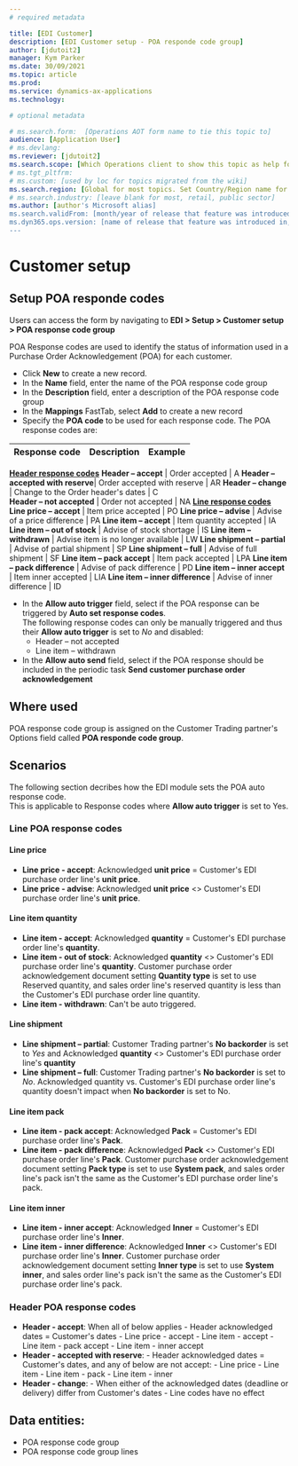 ```yaml
---
# required metadata

title: [EDI Customer]
description: [EDI Customer setup - POA responde code group]
author: [jdutoit2]
manager: Kym Parker
ms.date: 30/09/2021
ms.topic: article
ms.prod: 
ms.service: dynamics-ax-applications
ms.technology: 

# optional metadata

# ms.search.form:  [Operations AOT form name to tie this topic to]
audience: [Application User]
# ms.devlang: 
ms.reviewer: [jdutoit2]
ms.search.scope: [Which Operations client to show this topic as help for, to be set by content strategist, see list here: https://microsoft.sharepoint.com/teams/DynDoc/_layouts/15/WopiFrame.aspx?sourcedoc={23419e1c-eb64-42e9-aa9b-79875b428718}&action=edit&wd=target%28Core%20Dynamics%20AX%20CP%20requirements%2Eone%7C4CC185C0%2DEFAA%2D42CD%2D94B9%2D8F2A45E7F61A%2FVersions%20list%20for%20docs%20topics%7CC14BE630%2D5151%2D49D6%2D8305%2D554B5084593C%2F%29]
# ms.tgt_pltfrm: 
# ms.custom: [used by loc for topics migrated from the wiki]
ms.search.region: [Global for most topics. Set Country/Region name for localizations]
# ms.search.industry: [leave blank for most, retail, public sector]
ms.author: [author's Microsoft alias]
ms.search.validFrom: [month/year of release that feature was introduced in, in format yyyy-mm-dd]
ms.dyn365.ops.version: [name of release that feature was introduced in, see list here: https://microsoft.sharepoint.com/teams/DynDoc/_layouts/15/WopiFrame.aspx?sourcedoc={23419e1c-eb64-42e9-aa9b-79875b428718}&action=edit&wd=target%28Core%20Dynamics%20AX%20CP%20requirements%2Eone%7C4CC185C0%2DEFAA%2D42CD%2D94B9%2D8F2A45E7F61A%2FVersions%20list%20for%20docs%20topics%7CC14BE630%2D5151%2D49D6%2D8305%2D554B5084593C%2F%29]
---
```


# Customer setup
## Setup POA responde codes

Users can access the form by navigating to **EDI > Setup > Customer setup > POA response code group**

POA Response codes are used to identify the status of information used in a Purchase Order Acknowledgement (POA) for each customer.
- Click **New** to create a new record. 
- In the **Name** field, enter the name of the POA response code group
- In the **Description** field, enter a description of the POA response code group
- In the **Mappings** FastTab, select **Add** to create a new record
- Specify the **POA code** to be used for each response code. The POA response codes are:

**Response code** 	              | **Description**                       | **Example**
:-------------------------------- |:------------------------------------- |:-------------------------------------
<ins>**Header response codes**</ins>
**Header – accept**               |	Order accepted	                      | A
**Header – accepted with reserve**|	Order accepted with reserve	          | AR
**Header – change**               |	Change to the Order header's dates    | C	
**Header – not accepted**         |	Order not accepted	                  | NA
<ins>**Line response codes**</ins>
**Line price – accept**           |	Item price accepted                   |	PO
**Line price – advise**           |	Advise of a price difference	        | PA
**Line item – accept**            |	Item quantity accepted	              | IA
**Line item – out of stock**      |	Advise of stock shortage	            | IS
**Line item – withdrawn**         |	Advise item is no longer available	  | LW
**Line shipment – partial**       |	Advise of partial shipment	          | SP
**Line shipment – full**          |	Advise of full shipment               |	SF
**Line item – pack accept**       |	Item pack accepted	                  | LPA
**Line item – pack difference**   |	Advise of pack difference	            | PD
**Line item – inner accept**      |	Item inner accepted	                  | LIA
**Line item – inner difference**  |	Advise of inner difference	          | ID

- In the **Allow auto trigger** field, select if the POA response can be triggered by **Auto set response codes**. <br> The following response codes can only be manually triggered and thus their **Allow auto trigger** is set to _No_ and disabled:
    - Header – not accepted
    - Line item – withdrawn
- In the **Allow auto send** field, select if the POA response should be included in the periodic task **Send customer purchase order acknowledgement**

## Where used
POA response code group is assigned on the Customer Trading partner's Options field called **POA responde code group**.

## Scenarios
The following section decribes how the EDI module sets the POA auto response code. <br>
This is applicable to Response codes where **Allow auto trigger** is set to Yes.

### Line POA response codes
#### Line price
- **Line price - accept**: Acknowledged **unit price** = Customer's EDI purchase order line's **unit price**.
- **Line price - advise**: Acknowledged **unit price** <> Customer's EDI purchase order line's **unit price**.

#### Line item quantity
- **Line item - accept**: Acknowledged **quantity** = Customer's EDI purchase order line's **quantity**.
- **Line item - out of stock**: Acknowledged **quantity** <> Customer's EDI purchase order line's **quantity**. Customer purchase order acknowledgement document setting **Quantity type** is set to use Reserved quantity, and sales order line's reserved quantity is less than the Customer's EDI purchase order line quantity.
- **Line item - withdrawn**: Can't be auto triggered.

#### Line shipment
- **Line shipment – partial**: Customer Trading partner's **No backorder** is set to _Yes_ and Acknowledged **quantity** <> Customer's EDI purchase order line's **quantity**
- **Line shipment – full**: Customer Trading partner's **No backorder** is set to _No_. Acknowledged quantity vs. Customer's EDI purchase order line's quantity doesn't impact when **No backorder** is set to No.

#### Line item pack
- **Line item - pack accept**: Acknowledged **Pack** = Customer's EDI purchase order line's **Pack**.
- **Line item - pack difference**: Acknowledged **Pack** <> Customer's EDI purchase order line's **Pack**. Customer purchase order acknowledgement document setting **Pack type** is set to use **System pack**, and sales order line's pack isn't the same as the Customer's EDI purchase order line's pack.

#### Line item inner
- **Line item - inner accept**: Acknowledged **Inner** = Customer's EDI purchase order line's **Inner**.
- **Line item - inner difference**: Acknowledged **Inner** <> Customer's EDI purchase order line's **Inner**. Customer purchase order acknowledgement document setting **Inner type** is set to use **System inner**, and sales order line's pack isn't the same as the Customer's EDI purchase order line's pack.

### Header POA response codes
- **Header - accept**: When all of below applies
      - Header acknowledged dates = Customer's dates
      - Line price - accept
      - Line item - accept
      - Line item - pack accept
      - Line item - inner accept
- **Header - accepted with reserve**: 
      - Header acknowledged dates = Customer's dates, and any of below are not accept:
      - Line price
      - Line item
      - Line item - pack
      - Line item - inner
- **Header - change**: 
      - When either of the acknowledged dates (deadline or delivery) differ from Customer's dates
      - Line codes have no effect

## Data entities:
- POA response code group
- POA response code group lines
